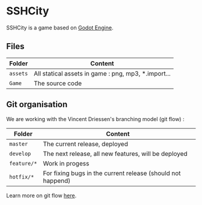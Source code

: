 # SSHCity

SSHCity is a game based on [Godot Engine](https://godotengine.org/).


## Files

|Folder                         |Content                                                 |
|-------------------------------|--------------------------------------------------------|
|`assets`                       |All statical assets in game : png, mp3, \*.import...    |
|`Game`                         |The source code                                         |

## Git organisation

We are working with the Vincent Driessen's branching model (git flow) :

|Folder                         |Content                                                       |
|-------------------------------|--------------------------------------------------------------|
|`master`                       |The current release, deployed                                 |
|`develop`                      |The next release, all new features, will be deployed          |
|`feature/*`                    |Work in progess                                               |
|`hotfix/*`                     |For fixing bugs in the current release (should not happend)   |

Learn more on git flow [here](https://danielkummer.github.io/git-flow-cheatsheet/index.html).
